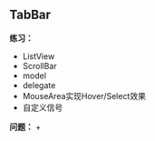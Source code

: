 ## TabBar

**练习：**
+ ListView
+ ScrollBar
+ model
+ delegate
+ MouseArea实现Hover/Select效果
+ 自定义信号


**问题：**
+ 
